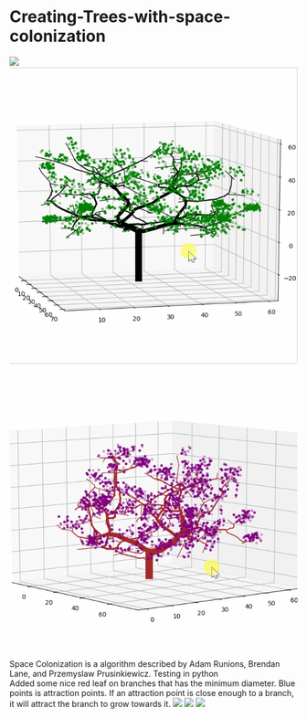 # Creating-Trees-with-space-colonization
![](tree4.gif)
![](tree.gif)
![](tree2.gif)
Space Colonization is a algorithm described by Adam Runions, Brendan Lane, and Przemyslaw Prusinkiewicz.  Testing in python  
Added some nice red leaf on branches that has the minimum diameter. 
Blue points is attraction points. If an attraction point is close enough to a branch, it will attract the branch to grow towards it.
![](Namnlös.png)
![](Namnlös2.png)
![](Namnlös4.png)
